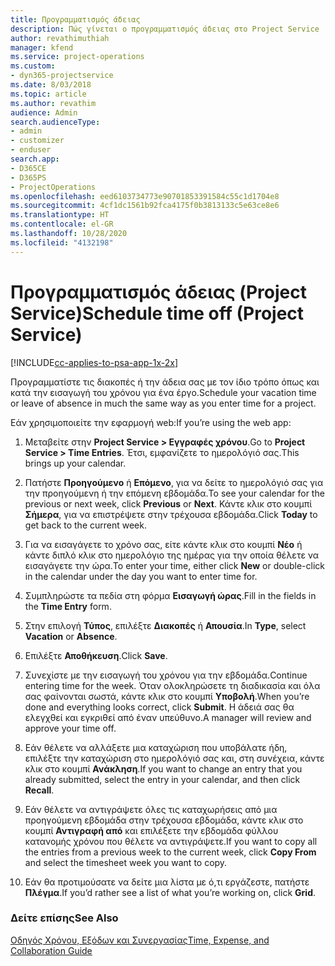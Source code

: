 ```yaml
---
title: Προγραμματισμός άδειας
description: Πώς γίνεται ο προγραμματισμός άδειας στο Project Service
author: revathimuthiah
manager: kfend
ms.service: project-operations
ms.custom:
- dyn365-projectservice
ms.date: 8/03/2018
ms.topic: article
ms.author: revathim
audience: Admin
search.audienceType:
- admin
- customizer
- enduser
search.app:
- D365CE
- D365PS
- ProjectOperations
ms.openlocfilehash: eed6103734773e90701853391584c55c1d1704e8
ms.sourcegitcommit: 4cf1dc1561b92fca4175f0b3813133c5e63ce8e6
ms.translationtype: HT
ms.contentlocale: el-GR
ms.lasthandoff: 10/28/2020
ms.locfileid: "4132198"
---
```

# <a name="schedule-time-off-project-service"></a><span data-ttu-id="d4290-103">Προγραμματισμός άδειας (Project Service)</span><span class="sxs-lookup"><span data-stu-id="d4290-103">Schedule time off (Project Service)</span></span>

[!INCLUDE[cc-applies-to-psa-app-1x-2x](../includes/cc-applies-to-psa-app-1x-2x.md)]

<span data-ttu-id="d4290-104">Προγραμματίστε τις διακοπές ή την άδεια σας με τον ίδιο τρόπο όπως και κατά την εισαγωγή του χρόνου για ένα έργο.</span><span class="sxs-lookup"><span data-stu-id="d4290-104">Schedule your vacation time or leave of absence in much the same way as you enter time for a project.</span></span>  
  
 <span data-ttu-id="d4290-105">Εάν χρησιμοποιείτε την εφαρμογή web:</span><span class="sxs-lookup"><span data-stu-id="d4290-105">If you’re using the web app:</span></span>  
  
1.  <span data-ttu-id="d4290-106">Μεταβείτε στην **Project Service > Εγγραφές χρόνου**.</span><span class="sxs-lookup"><span data-stu-id="d4290-106">Go to **Project Service > Time Entries**.</span></span> <span data-ttu-id="d4290-107">Έτσι, εμφανίζετε το ημερολόγιό σας.</span><span class="sxs-lookup"><span data-stu-id="d4290-107">This brings up your calendar.</span></span>  
  
2.  <span data-ttu-id="d4290-108">Πατήστε **Προηγούμενο** ή **Επόμενο**, για να δείτε το ημερολόγιό σας για την προηγούμενη ή την επόμενη εβδομάδα.</span><span class="sxs-lookup"><span data-stu-id="d4290-108">To see your calendar for the previous or next week, click **Previous** or **Next**.</span></span> <span data-ttu-id="d4290-109">Κάντε κλικ στο κουμπί **Σήμερα**, για να επιστρέψετε στην τρέχουσα εβδομάδα.</span><span class="sxs-lookup"><span data-stu-id="d4290-109">Click **Today** to get back to the current week.</span></span>  
  
3.  <span data-ttu-id="d4290-110">Για να εισαγάγετε το χρόνο σας, είτε κάντε κλικ στο κουμπί **Νέο** ή κάντε διπλό κλικ στο ημερολόγιο της ημέρας για την οποία θέλετε να εισαγάγετε την ώρα.</span><span class="sxs-lookup"><span data-stu-id="d4290-110">To enter your time, either click **New** or double-click in the calendar under the day you want to enter time for.</span></span>  
  
4.  <span data-ttu-id="d4290-111">Συμπληρώστε τα πεδία στη φόρμα **Εισαγωγή ώρας**.</span><span class="sxs-lookup"><span data-stu-id="d4290-111">Fill in the fields in the **Time Entry** form.</span></span>  
  
5.  <span data-ttu-id="d4290-112">Στην επιλογή **Τύπος**, επιλέξτε **Διακοπές** ή **Απουσία**.</span><span class="sxs-lookup"><span data-stu-id="d4290-112">In **Type**, select **Vacation** or **Absence**.</span></span>  
  
6.  <span data-ttu-id="d4290-113">Επιλέξτε **Αποθήκευση**.</span><span class="sxs-lookup"><span data-stu-id="d4290-113">Click **Save**.</span></span>  
  
7.  <span data-ttu-id="d4290-114">Συνεχίστε με την εισαγωγή του χρόνου για την εβδομάδα.</span><span class="sxs-lookup"><span data-stu-id="d4290-114">Continue entering time for the week.</span></span> <span data-ttu-id="d4290-115">Όταν ολοκληρώσετε τη διαδικασία και όλα σας φαίνονται σωστά, κάντε κλικ στο κουμπί **Υποβολή**.</span><span class="sxs-lookup"><span data-stu-id="d4290-115">When you’re done and everything looks correct, click **Submit**.</span></span> <span data-ttu-id="d4290-116">Η άδειά σας θα ελεγχθεί και εγκριθεί από έναν υπεύθυνο.</span><span class="sxs-lookup"><span data-stu-id="d4290-116">A manager will review and approve your time off.</span></span>  
  
8.  <span data-ttu-id="d4290-117">Εάν θέλετε να αλλάξετε μια καταχώριση που υποβάλατε ήδη, επιλέξτε την καταχώριση στο ημερολόγιό σας και, στη συνέχεια, κάντε κλικ στο κουμπί **Ανάκληση**.</span><span class="sxs-lookup"><span data-stu-id="d4290-117">If you want to change an entry that you already submitted, select the entry in your calendar, and then click **Recall**.</span></span>  
  
9. <span data-ttu-id="d4290-118">Εάν θέλετε να αντιγράψετε όλες τις καταχωρήσεις από μια προηγούμενη εβδομάδα στην τρέχουσα εβδομάδα, κάντε κλικ στο κουμπί **Αντιγραφή από** και επιλέξετε την εβδομάδα φύλλου κατανομής χρόνου που θέλετε να αντιγράψετε.</span><span class="sxs-lookup"><span data-stu-id="d4290-118">If you want to copy all the entries from a previous week to the current week, click **Copy From** and select the timesheet week you want to copy.</span></span>  
  
10. <span data-ttu-id="d4290-119">Εάν θα προτιμούσατε να δείτε μια λίστα με ό,τι εργάζεστε, πατήστε **Πλέγμα**.</span><span class="sxs-lookup"><span data-stu-id="d4290-119">If you’d rather see a list of what you’re working on, click **Grid**.</span></span>  
  
### <a name="see-also"></a><span data-ttu-id="d4290-120">Δείτε επίσης</span><span class="sxs-lookup"><span data-stu-id="d4290-120">See Also</span></span>  
 [<span data-ttu-id="d4290-121">Οδηγός Χρόνου, Εξόδων και Συνεργασίας</span><span class="sxs-lookup"><span data-stu-id="d4290-121">Time, Expense, and Collaboration Guide</span></span>](../psa/time-expense-collaboration-guide.md)
